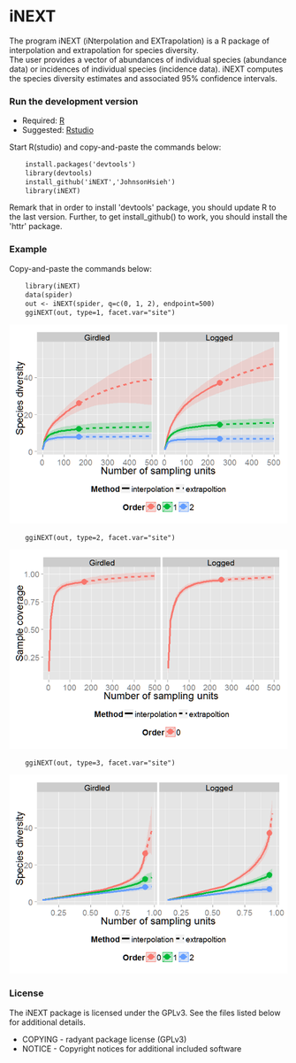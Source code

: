 iNEXT
=====

The program iNEXT (iNterpolation and EXTrapolation) is a R package of
interpolation and extrapolation for species diversity.  
The user provides a vector of abundances of individual species
(abundance data) or incidences of individual species (incidence data).
iNEXT computes the species diversity estimates and associated 95%
confidence intervals.

### Run the development version

-   Required: [R](http://cran.rstudio.com/)
-   Suggested: [Rstudio](http://www.rstudio.com/ide/download/)

Start R(studio) and copy-and-paste the commands below:

        install.packages('devtools')
        library(devtools)
        install_github('iNEXT','JohnsonHsieh')
        library(iNEXT)

Remark that in order to install 'devtools' package, you should update R
to the last version. Further, to get install\_github() to work, you
should install the 'httr' package.

### Example

Copy-and-paste the commands below:

        library(iNEXT)
        data(spider)
        out <- iNEXT(spider, q=c(0, 1, 2), endpoint=500)
        ggiNEXT(out, type=1, facet.var="site")

![](./images/unnamed-chunk-2-1.png)

        ggiNEXT(out, type=2, facet.var="site")

![](./images/unnamed-chunk-2-2.png)

        ggiNEXT(out, type=3, facet.var="site")

![](./images/unnamed-chunk-2-3.png)

### License

The iNEXT package is licensed under the GPLv3. See the files listed
below for additional details.

-   COPYING - radyant package license (GPLv3)
-   NOTICE - Copyright notices for additional included software
